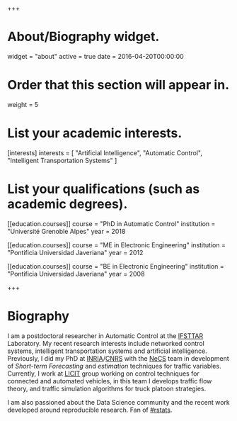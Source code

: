 +++
# About/Biography widget.
widget = "about"
active = true
date = 2016-04-20T00:00:00

# Order that this section will appear in.
weight = 5

# List your academic interests.
[interests]
  interests = [
    "Artificial Intelligence",
    "Automatic Control",
    "Intelligent Transportation Systems"
  ]

# List your qualifications (such as academic degrees).
[[education.courses]]
  course = "PhD in Automatic Control"
  institution = "Université Grenoble Alpes"
  year = 2018

[[education.courses]]
  course = "ME in Electronic Engineering"
  institution = "Pontificia Universidad Javeriana"
  year = 2012

[[education.courses]]
  course = "BE in Electronic Engineering"
  institution = "Pontificia Universidad Javeriana"
  year = 2008
 
+++

# Biography

I am a postdoctoral researcher in Automatic Control at the [IFSTTAR](http://www.ifsttar.fr/en/welcome/) Laboratory. My recent research interests include networked control systems, intelligent transportation systems and artificial intelligence. Previously, I did my PhD at [INRIA](http://www.inria.fr)/[CNRS](http://www.cnrs.fr) with the [NeCS](http://necs.inrialpes.fr) team in development of *Short-term Forecasting* and *estimation* techniques for traffic variables. Currently, I work at [LICIT](http://www.licit.ifsttar.fr) group working on control techniques for connected and automated vehicles, in this team I develops traffic flow theory, and traffic simulation algorithms for truck platoon strategies.

I am also passioned about the Data Science community and the recent work developed around reproducible research. Fan of [#rstats](https://twitter.com/search?q=%23rstats&src=typd).
